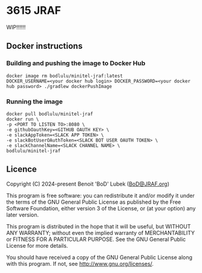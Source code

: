 # 3615 JRAF

WIP!!!!!!


## Docker instructions

### Building and pushing the image to Docker Hub

```
docker image rm bodlulu/minitel-jraf:latest
DOCKER_USERNAME=<your docker hub login> DOCKER_PASSWORD=<your docker hub password> ./gradlew dockerPushImage
```

### Running the image

```
docker pull bodlulu/minitel-jraf
docker run \
-p <PORT TO LISTEN TO>:8080 \
-e githubOauthKey=<GITHUB OAUTH KEY> \
-e slackAppToken=<SLACK APP TOKEN> \
-e slackBotUserOAuthToken=<SLACK BOT USER OAUTH TOKEN> \
-e slackChannelName=<SLACK CHANNEL NAME> \
bodlulu/minitel-jraf
```

## Licence

Copyright (C) 2024-present Benoit 'BoD' Lubek (BoD@JRAF.org)

This program is free software: you can redistribute it and/or modify it under the terms of the GNU General Public
License as published by the Free Software Foundation, either version 3 of the License, or (at your option) any later
version.

This program is distributed in the hope that it will be useful, but WITHOUT ANY WARRANTY; without even the implied
warranty of MERCHANTABILITY or FITNESS FOR A PARTICULAR PURPOSE. See the GNU General Public License for more details.

You should have received a copy of the GNU General Public License along with this program. If not,
see http://www.gnu.org/licenses/.
